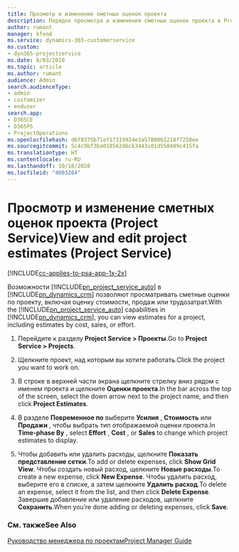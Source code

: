 ```yaml
---
title: Просмотр и изменение сметных оценок проекта
description: Порядок просмотра и изменения сметных оценок проекта в Project Service
author: rumant
manager: kfend
ms.service: dynamics-365-customerservice
ms.custom:
- dyn365-projectservice
ms.date: 8/03/2018
ms.topic: article
ms.author: rumant
audience: Admin
search.audienceType:
- admin
- customizer
- enduser
search.app:
- D365CE
- D365PS
- ProjectOperations
ms.openlocfilehash: d6f8375b71ef17319924e3a57800b1218f7258ee
ms.sourcegitcommit: 5c4c9bf3ba018562d6cb3443c01d550489c415fa
ms.translationtype: HT
ms.contentlocale: ru-RU
ms.lasthandoff: 10/16/2020
ms.locfileid: "4083264"
---
```

# <a name="view-and-edit-project-estimates-project-service"></a><span data-ttu-id="e2bcc-103">Просмотр и изменение сметных оценок проекта (Project Service)</span><span class="sxs-lookup"><span data-stu-id="e2bcc-103">View and edit project estimates (Project Service)</span></span>

[!INCLUDE[cc-applies-to-psa-app-1x-2x](../includes/cc-applies-to-psa-app-1x-2x.md)]

<span data-ttu-id="e2bcc-104">Возможности [!INCLUDE[pn_project_service_auto](../includes/pn-project-service-auto.md)] в [!INCLUDE[pn_dynamics_crm](../includes/pn-dynamics-crm.md)] позволяют просматривать сметные оценки по проекту, включая оценку стоимости, продаж или трудозатрат.</span><span class="sxs-lookup"><span data-stu-id="e2bcc-104">With the [!INCLUDE[pn_project_service_auto](../includes/pn-project-service-auto.md)] capabilities in [!INCLUDE[pn_dynamics_crm](../includes/pn-dynamics-crm.md)], you can view estimates for a project, including estimates by cost, sales, or effort.</span></span>  
  
1.  <span data-ttu-id="e2bcc-105">Перейдите к разделу **Project Service > Проекты**.</span><span class="sxs-lookup"><span data-stu-id="e2bcc-105">Go to **Project Service > Projects**.</span></span>  
  
2.  <span data-ttu-id="e2bcc-106">Щелкните проект, над которым вы хотите работать.</span><span class="sxs-lookup"><span data-stu-id="e2bcc-106">Click the project you want to work on.</span></span>  
  
3.  <span data-ttu-id="e2bcc-107">В строке в верхней части экрана щелкните стрелку вниз рядом с именем проекта и щелкните **Оценки проекта**.</span><span class="sxs-lookup"><span data-stu-id="e2bcc-107">In the bar across the top of the screen, select the down arrow next to the project name, and then click **Project Estimates**.</span></span>  
  
4.  <span data-ttu-id="e2bcc-108">В разделе **Повременное по** выберите **Усилия** , **Стоимость** или **Продажи** , чтобы выбрать тип отображаемой оценки проекта.</span><span class="sxs-lookup"><span data-stu-id="e2bcc-108">In **Time-phase By** , select **Effort** , **Cost** , or **Sales** to change which project estimates to display.</span></span>  
  
5.  <span data-ttu-id="e2bcc-109">Чтобы добавить или удалить расходы, щелкните **Показать представление сетки**.</span><span class="sxs-lookup"><span data-stu-id="e2bcc-109">To add or delete expenses, click **Show Grid View**.</span></span> <span data-ttu-id="e2bcc-110">Чтобы создать новый расход, щелкните **Новые расходы**.</span><span class="sxs-lookup"><span data-stu-id="e2bcc-110">To create a new expense, click **New Expense**.</span></span> <span data-ttu-id="e2bcc-111">Чтобы удалить расход, выберите его в списке, а затем щелкните **Удалить расход**.</span><span class="sxs-lookup"><span data-stu-id="e2bcc-111">To delete an expense, select it from the list, and then click **Delete Expense**.</span></span> <span data-ttu-id="e2bcc-112">Завершив добавление или удаление расходов, щелкните **Сохранить**.</span><span class="sxs-lookup"><span data-stu-id="e2bcc-112">When you’re done adding or deleting expenses, click **Save**.</span></span>  
  
### <a name="see-also"></a><span data-ttu-id="e2bcc-113">См. также</span><span class="sxs-lookup"><span data-stu-id="e2bcc-113">See Also</span></span>  
 [<span data-ttu-id="e2bcc-114">Руководство менеджера по проектам</span><span class="sxs-lookup"><span data-stu-id="e2bcc-114">Project Manager Guide</span></span>](../psa/project-manager-guide.md)
